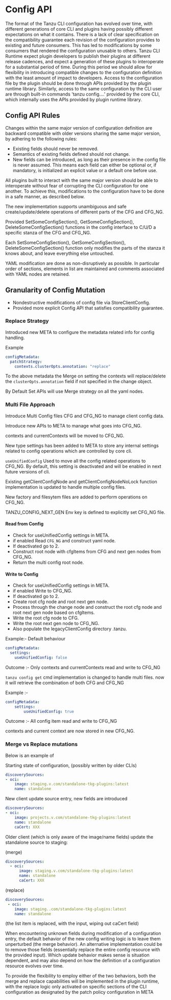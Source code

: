 # Config API

The format of the Tanzu CLI configuration has evolved over time, with different generations of core CLI and plugins having possibly different expectations on what it contains.
There is a lack of clear specification on the compatibility guarantee each revision of the configuration provides to existing and future consumers.
This has led to modifications by some consumers that rendered the configuration unusable to others.
Tanzu CLI Runtime expect plugin developers to publish their plugins at different release cadences, and expect a generation of these plugins to interoperate for a substantial period of time.
During this period we should allow for flexibility in introducing compatible changes to the configuration definition with the least amount of impact to developers.
Access to the configuration file by the plugin should be done through APIs provided by the plugin runtime library. Similarly, access to the same configuration by the CLI user are through built-in commands 'tanzu config….' provided by the core CLI, which internally uses the APIs provided by plugin runtime library.

## Config API Rules

Changes within the same major version of configuration definition are backward compatible with older versions sharing the same major version, by adhering to the following rules:

- Existing fields should never be removed.
- Semantics of existing fields defined should not change.
- New fields can be introduced, as long as their presence in the config file is never assumed. This means each field can either be optional or, if mandatory, is initialized an explicit value or a default one before use.

All plugins built to interact with the same major version should be able to interoperate without fear of corrupting the CLI configuration for one another. To achieve this, modifications to the configuration have to be done in a safe manner, as described below.

The new implementation supports unambiguous and safe create/update/delete operations of different parts of the CFG and CFG_NG.

Provided SetSomeConfigSection(), GetSomeConfigSection(), DeleteSomeConfigSection() functions in the config interface to C/U/D a specific stanza of the CFG and CFG_NG.

Each SetSomeConfigSection(), GetSomeConfigSection(), DeleteSomeConfigSection() function only modifies the parts of the stanza it knows about, and leave everything else untouched.

YAML modification are done as non-disruptively as possible. In particular order of sections, elements in list are maintained
and comments associated with YAML nodes are retained.

## Granularity of Config Mutation

- Nondestructive modifications of config file via StoreClientConfig.
- Provided more explicit Config API that satisfies compatibility guarantee.

### Replace Strategy

Introduced new META to configure the metadata related info for config handling.

Example

``` yaml
configMetadata:
  patchStrategy:
    contexts.clusterOpts.annotation: "replace"
```

To the above metadata the Merge on setting the contexts will replace/delete the `clusterOpts.annotation` field if not specified in the change object.

By Default Set APIs will use Merge strategy on all the yaml nodes.

### Multi File Approach

Introduce Multi Config files CFG and CFG_NG to manage client config data.

Introduce new APIs to META to manage what goes into CFG_NG.

contexts and currentContexts will be moved to CFG_NG.

New type settings has been added to META to store any internal settings related to config operations which are controlled by core cli.

`useUnifiedConfig`  Used to move all the config related operations to CFG_NG. By default, this setting is deactivated and will be enabled in next future versions of cli.

Existing getClientConfigNode and getClientConfigNodeNoLock  function implementation is updated to handle multiple config files.

New factory and filesytem files are added to perform operations on CFG_NG.

TANZU_CONFIG_NEXT_GEN Env key is defined to explicitly set CFG_NG file.

#### Read from Config

- Check for useUnifiedConfig settings in META.
- if enabled Read `CFG_NG` and construct yaml node.
- If deactivated go to 2.
- Construct root node with cfgItems from CFG and next gen nodes from CFG_NG.
- Return the multi config root node.

#### Write to Config

- Check for useUnifiedConfig settings in META.
- if enabled Write to CFG_NG.
- If deactivated go to 2.
- Create root cfg node and root next gen node.
- Process through the change node and construct the root cfg node and root next gen node based on cfgItems.
- Write the root cfg node to CFG.
- Write the root next gen node to CFG_NG.
- Also populate the legacyClientConfig directory .tanzu.

Example:- Default behaviour

``` yaml
configMetadata:
  settings:
    useUnifiedConfig: false
```

Outcome :- Only contexts and currentContexts read and write to CFG_NG

`tanzu config get` cmd implementation is changed to handle multi files. now it will retrieve the combination of both CFG and CFG_NG

Example :-

``` yaml
configMetadata:
    settings:
        useUnifiedConfig: true
```

Outcome :- All config item read and write to CFG_NG

contexts and current context are now stored in new CFG_NG.

### Merge vs Replace mutations

Below is an example of

Starting state of configuration, (possibly written by older CLIs)

``` yaml
discoverySources:
- oci:
    image: staging.v.com/standalone-tkg-plugins:latest
    name: standalone
```

New client update source entry, new fields are introduced

``` yaml
discoverySources:
- oci:
    image: projects.v.com/standalone-tkg-plugins:latest
    name: standalone
    caCert: XXX
```

Older client (which is only aware of the image/name fields) update the standalone source to staging:

(merge)

``` yaml
discoverySources:
  - oci:
      image: staging.v.com/standalone-tkg-plugins:latest
      name: standalone
      caCert: XXX
```

(replace)

``` yaml
discoverySources:
 - oci:
    image: staging..com/standalone-tkg-plugins:latest
    name: standalone
```

(the list item is replaced, with the input, wiping out caCert field)

When encountering unknown fields during modification of a configuration entry, the default behavior of the new config writing logic is to leave them unperturbed (the merge behavior). An alternative implementation could be to remove those fields (essentially replace the entire config resource with the provided input).
Which update behavior makes sense is situation dependent, and may also depend on how the definition of a configuration resource evolves over time.

To provide the flexibility to employ either of the two behaviors, both the merge and replace capabilities will be implemented in the plugin runtime, with the replace logic only activated on specific sections of the CLI configuration as designated by the patch policy configuration in META
